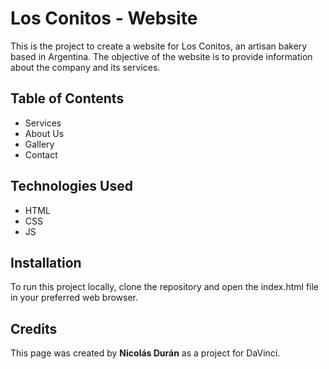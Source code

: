 <h1>Los Conitos - Website</h1>

<p>This is the project to create a website for Los Conitos, an artisan bakery based in Argentina. The objective of the website is to provide information about the company and its services.</p>

<h2>Table of Contents</h2>

<ul>
  <li>Services</li>
  <li>About Us</li>
  <li>Gallery</li>
  <li>Contact</li>
</ul>

<h2>Technologies Used</h2>
<ul>
  <li>HTML</li>
  <li>CSS</li>
  <li>JS</li>

</ul>

<h2>Installation</h2>
<p>To run this project locally, clone the repository and open the index.html file in your preferred web browser.</p>

<h2>Credits</h2>
<p>This page was created by <strong>Nicolás Durán</strong> as a project for DaVinci.</p>

